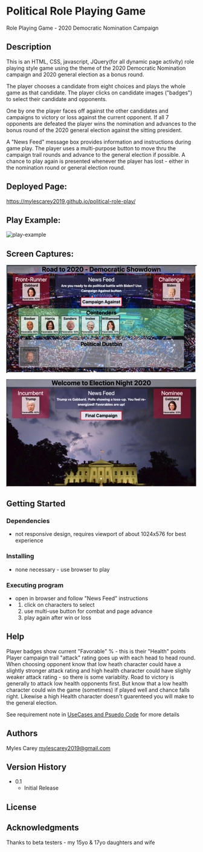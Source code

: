 # Political Role Playing Game

Role Playing Game - 2020 Democratic Nomination Campaign

## Description

This is an HTML, CSS, javascript, JQuery(for all dynamic page activity) role playing  style game using the theme of the 2020 Democratic Nomination campaign and 2020 general election as a bonus round.

The player chooses a candidate from eight choices and plays the whole game as that candidate.  The player clicks on candidate images ("badges") to select their candidate and opponents.

One by one the player faces off against the other candidates and campaigns to victory or loss against the current opponent.  If all 7 opponents are defeated the player wins the nomination and advances to the bonus round of the 2020 general election against the sitting president.

A "News Feed" message box provides information and instructions during game play.
The player uses a multi-purpose button to move thru the campaign trail rounds and advance to the general election if possible.  A chance to play again is presented whenever the player has lost - either in the nomination round or general election round. 

## Deployed Page:
https://mylescarey2019.github.io/political-role-play/

## Play Example:

![play-example](./assets/images/play-example.gif)



## Screen Captures:

![Democratic Nomination](assets/images/wireframe.png)

![Election Night](assets/images/wireframe-election.png)

## Getting Started

### Dependencies

* not responsive design, requires viewport of about 1024x576 for best experience 

### Installing

* none necessary - use browser to play

### Executing program

* open in browser and follow "News Feed" instructions
*   1. click on characters to select
    2. use multi-use button for combat and page advance
    3. play again after win or loss
    

## Help

Player badges show current "Favorable" % - this is their "Health" points
Player campaign trail "attack" rating goes up with each head to head round.
When choosing opponent know that low heath character could have a slightly stronger attack rating
and high health character could have slighly weaker attack rating - so there is some variablity.
Road to victory is generally to attack low health opponents first.
But know that a low health character could win the game (sometimes) if played well and chance falls right.          Likewise a high Health character doesn't guarenteed you will make to the general election.

See requirement note in [UseCases and Psuedo Code](UseCases-PsuedoCode.md) for more details

## Authors

Myles Carey 
mylescarey2019@gmail.com 

## Version History

* 0.1
    * Initial Release

## License


## Acknowledgments

Thanks to beta testers - my 15yo & 17yo daughters and wife 
